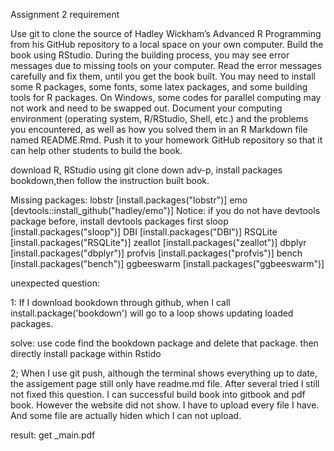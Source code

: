 Assignment 2 requirement

Use git to clone the source of Hadley Wickham’s Advanced R Programming from his GitHub repository to a local space on your own computer. Build the book using RStudio. During the building process, you may see error messages due to missing tools on your computer. Read the error messages carefully and fix them, until you get the book built. You may need to install some R packages, some fonts, some latex packages, and some building tools for R packages. On Windows, some codes for parallel computing may not work and need to be swapped out. Document your computing environment (operating system, R/RStudio, Shell, etc.) and the problems you encountered, as well as how you solved them in an R Markdown file named README.Rmd. Push it to your homework GitHub repository so that it can help other students to build the book.

download R, RStudio
using git clone down adv-p, install packages bookdown,then follow the instruction built book.


Missing packages:
lobstr [install.packages("lobstr")]
emo [devtools::install_github("hadley/emo")] Notice: if you do not have devtools package before, install devtools packages first
sloop [install.packages("sloop")]
DBI [install.packages("DBI")]
RSQLite [install.packages("RSQLite")]
zeallot [install.packages("zeallot")]
dbplyr [install.packages("dbplyr")]
profvis [install.packages("profvis")]
bench [install.packages("bench")]
ggbeeswarm [install.packages("ggbeeswarm")]


unexpected question:

1: If I download bookdown through github, when I call install.package('bookdown') will go to a loop shows updating loaded packages.

solve: use code find the bookdown package and delete that package. then directly install package within Rstido

2; When I use git push, although the terminal shows everything up to date, the assigement page still only have readme.md file. After several tried I still not fixed this question. I can successful build book into gitbook and pdf book. However the website did not show. I have to upload every file I have. And some file are actually hiden which I can not upload.


result:
get _main.pdf
